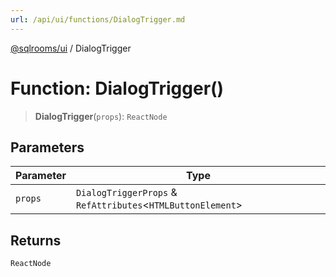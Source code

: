 ```yaml
---
url: /api/ui/functions/DialogTrigger.md
---
```

[@sqlrooms/ui](../index.md) / DialogTrigger

# Function: DialogTrigger()

> **DialogTrigger**(`props`): `ReactNode`

## Parameters

| Parameter | Type |
| ------ | ------ |
| `props` | `DialogTriggerProps` & `RefAttributes`<`HTMLButtonElement`> |

## Returns

`ReactNode`
